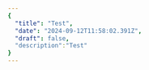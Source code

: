 ```yaml
---
{
  "title": "Test",
  "date": "2024-09-12T11:58:02.391Z",
  "draft": false,
  "description":"Test"
}
---
```

        